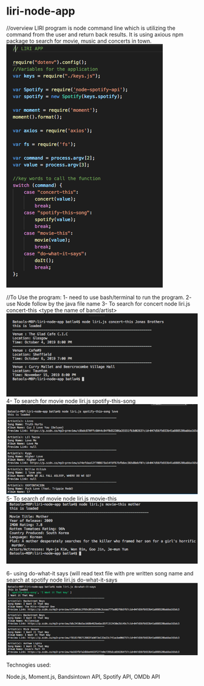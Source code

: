 # liri-node-app

//overview
LIRI program is node command line which is utilizing the command from the user and return back results. 
It is using axious npm package to search for movie, music and concerts in town.
<img class="w-100 img-responsive m-3" src="image/over.png" alt="non">

//To Use the program:
1- need to use bash/terminal to run the program. 
2- use Node follow by the java file name 
3- To search for concert 
	node liri.js concert-this <type the name of band/artist>
<img class="w-100 img-responsive m-3" src="image/concert.png" alt="non">
4- To search for movie 
	node liri.js spotify-this-song <type the song>
<img class="w-100 img-responsive m-3" src="image/spotify.png" alt="non">
5- To search of movie 
	node liri.js movie-this <type movie name>
<img class="w-100 img-responsive m-3" src="image/movie.png" alt="non">

6- using do-what-it says (will read text file with pre written song name and search at spotify
	node liri.js do-what-it-says
<img class="w-100 img-responsive m-3" src="image/doit.png" alt="non">


Technogies used:

Node.js, Moment.js, Bandsintown API, Spotify API, OMDb API



